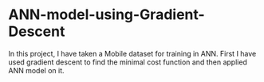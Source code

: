 # ANN-model-using-Gradient-Descent
In this project, I have taken a Mobile dataset for training in ANN. First I have used gradient descent to find the minimal cost function and then applied ANN model on it.
